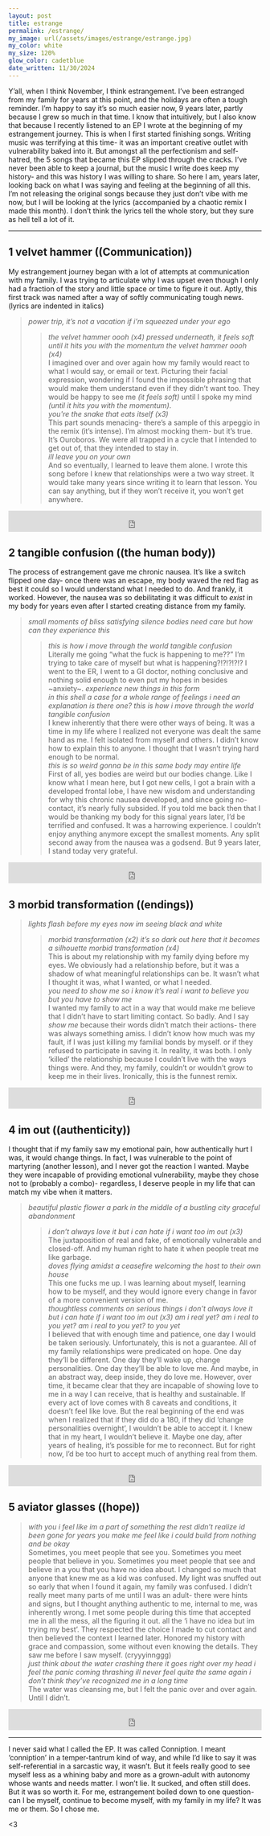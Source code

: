 ```yaml
---
layout: post
title: estrange
permalink: /estrange/
my_image: url(/assets/images/estrange/estrange.jpg)
my_color: white
my_size: 120%
glow_color: cadetblue
date_written: 11/30/2024
---
```

Y’all, when I think November, I think estrangement. I’ve been estranged from my family for years at this point, and the holidays are often a tough reminder. I’m happy to say it’s so much easier now, 9 years later, partly because I grew so much in that time. I know that intuitively, but I also know that because I recently listened to an EP I wrote at the beginning of my estrangement journey.
This is when I first started finishing songs. Writing music was terrifying at this time- it was an important creative outlet with vulnerability baked into it. But amongst all the perfectionism and self-hatred, the 5 songs that became this EP slipped through the cracks. I’ve never been able to keep a journal, but the music I write does keep my history- and this was history I was willing to share. 
So here I am, years later, looking back on what I was saying and feeling at the beginning of all this. I’m not releasing the original songs because they just don’t vibe with me now, but I will be looking at the lyrics (accompanied by a chaotic remix I made this month). I don’t think the lyrics tell the whole story, but they sure as hell tell a lot of it.

---

## 1 velvet hammer ((Communication))

My estrangement journey began with a lot of attempts at communication with my family. I was trying to articulate why I was upset even though I only had a fraction of the story and little space or time to figure it out. Aptly, this first track was named after a way of softly communicating tough news. (lyrics are indented in italics)
>*power trip,* 
>*it’s not a vacation if i’m squeezed under your ego*
>>*the velvet hammer oooh (x4)*
>*pressed underneath,*
>*it feels soft until it hits you with the momentum*
>>*the velvet hammer oooh (x4)* <br>
I imagined over and over again how my family would react to what I would say, or email or text. Picturing their facial expression, wondering if I found the impossible phrasing that would make them understand even if they didn’t want too. They would be happy to see me *(it feels soft)* until I spoke my mind *(until it hits you with the momentum)*.<br>
>>*you're the snake that eats itself (x3)* <br>
This part sounds menacing- there’s a sample of this arpeggio in the remix (it’s intense). I’m almost mocking them- but it’s true. It’s Ouroboros. We were all trapped in a cycle that I intended to get out of, that they intended to stay in.  
>*ill leave you on your own* <br>
And so eventually, I learned to leave them alone. I wrote this song before I knew that relationships were a two way street. It would take many years since writing it to learn that lesson. You can say anything, but if they won’t receive it, you won’t get anywhere.
<iframe style="border: 0; width: 100%; height: 42px;" src="https://bandcamp.com/EmbeddedPlayer/album=1052688108/size=small/bgcol=333333/linkcol=e99708/track=3345002167/transparent=true/" seamless><a href="https://bluesurgeon.bandcamp.com/album/conniption-20">conniption 2.0 by Blue Surgeon</a></iframe>
<br>

## 2 tangible confusion ((the human body))

The process of estrangement gave me chronic nausea. It’s like a switch flipped one day- once there was an escape, my body waved the red flag as best it could so I would understand what I needed to do. And frankly, it worked. However, the nausea was so debilitating it was difficult to *exist* in my body for years even after I started creating distance from my family. 
>*small moments of bliss*
>*satisfying silence*
>*bodies need care*
>*but how can they experience this*
>>*this is how i move through the world*
>>*tangible confusion* <br>
Literally me going “what the fuck is happening to me??” I’m trying to take care of myself but what is happening?!?!?!?!? I went to the ER, I went to a GI doctor, nothing conclusive and nothing solid enough to even put my hopes in besides ~anxiety~.
>*experience new things in this form* <br>
>*in this shell*
>*a case for a whole range of feelings*
>*i need an explanation*
>*is there one?*
>>*this is how i move through the world*
>>*tangible confusion* <br>
I knew inherently that there were other ways of being. It was a time in my life where I realized not everyone was dealt the same hand as me. I felt isolated from myself and others. I didn’t know how to explain this to anyone. I thought that I wasn’t trying hard enough to be normal. <br>
>*this is so weird*
>*gonna be in this same body may entire life*<br>
First of all, yes bodies are weird but our bodies change. Like I know what I mean here, but I got new cells, I got a brain with a developed frontal lobe, I have new wisdom and understanding for why this chronic nausea developed, and since going no-contact, it’s nearly fully subsided. If you told me back then that I would be thanking my body for this signal years later, I’d be terrified and confused. It was a harrowing experience. I couldn’t enjoy anything anymore except the smallest moments. Any split second away from the nausea was a godsend. But 9 years later, I stand today very grateful.
<iframe style="border: 0; width: 100%; height: 42px;" src="https://bandcamp.com/EmbeddedPlayer/album=1052688108/size=small/bgcol=333333/linkcol=e99708/track=752494025/transparent=true/" seamless><a href="https://bluesurgeon.bandcamp.com/album/conniption-20">conniption 2.0 by Blue Surgeon</a></iframe>
<br>

## 3 morbid transformation ((endings))
>*lights flash before my eyes*
>*now im seeing black and white*
>>*morbid transformation (x2)*
>*it’s so dark out here that*
>*it becomes a silhouette*
>>*morbid transformation (x4)*<br>
This is about my relationship with my family dying before my eyes. We obviously had a relationship before, but it was a shadow of what meaningful relationships can be. It wasn’t what I thought it was, what I wanted, or what I needed.<br>
>*you need to show me*
>*so i know it’s real*
>*i want to believe you*
>*but you have to show me*<br>
I wanted my family to act in a way that would make me believe that I didn’t have to start limiting contact. So badly. And I say *show me* because their words didn’t match their actions- there was always something amiss. 
I didn’t know how much was my fault, if I was just killing my familial bonds by myself. or if they refused to participate in saving it. In reality, it was both. I only ‘killed’ the relationship because I couldn’t live with the ways things were. And they, my family, couldn’t or wouldn’t grow to keep me in their lives.
Ironically, this is the funnest remix. 
<iframe style="border: 0; width: 100%; height: 42px;" src="https://bandcamp.com/EmbeddedPlayer/album=1052688108/size=small/bgcol=333333/linkcol=e99708/track=2468451783/transparent=true/" seamless><a href="https://bluesurgeon.bandcamp.com/album/conniption-20">conniption 2.0 by Blue Surgeon</a></iframe>
<br>

## 4 im out ((authenticity))

I thought that if my family saw my emotional pain, how authentically hurt I was, it would change things. In fact, I was vulnerable to the point of martyring (another lesson), and I never got the reaction I wanted. Maybe they were incapable of providing emotional vulnerability, maybe they chose not to (probably a combo)- regardless, I deserve people in my life that can match my vibe when it matters. 
>*beautiful plastic flower*
>*a park in the middle of a bustling city*
>*graceful abandonment*
>>*i don’t always love it*
>>*but i can hate if i want too*
>>*im out (x3)*<br>
The juxtaposition of real and fake, of emotionally vulnerable and closed-off. And my human right to hate it when people treat me like garbage. <br>
>*doves flying amidst a ceasefire*
>*welcoming the host to their own house*<br>
This one fucks me up. I was learning about myself, learning how to be myself, and they would ignore every change in favor of a more convenient version of me.<br>
>*thoughtless comments on serious things*
>>*i don’t always love it*
>>*but i can hate if i want too*
>>*im out (x3)*
>*am i real yet? am i real to you yet?*
>*am i real to you yet? to you yet*<br>
I believed that with enough time and patience, one day I would be taken seriously. Unfortunately, this is not a guarantee. All of my family relationships were predicated on hope. One day they’ll be different. One day they’ll wake up, change personalities. One day they’ll be able to love me. And maybe, in an abstract way, deep inside, they do love me. However, over time, it became clear that they are incapable of showing love to me in a way I can receive, that is healthy and sustainable. If every act of love comes with 8 caveats and conditions, it doesn’t feel like love. 
But the real beginning of the end was when I realized that if they did do a 180, if they did ‘change personalities overnight’, I wouldn’t be able to accept it. I knew that in my heart, I wouldn’t believe it. Maybe one day, after years of healing, it’s possible for me to reconnect. But for right now,  I’d be too hurt to accept much of anything real from them.
<iframe style="border: 0; width: 100%; height: 42px;" src="https://bandcamp.com/EmbeddedPlayer/album=1052688108/size=small/bgcol=333333/linkcol=e99708/track=1454438428/transparent=true/" seamless><a href="https://bluesurgeon.bandcamp.com/album/conniption-20">conniption 2.0 by Blue Surgeon</a></iframe>
<br>

## 5 aviator glasses ((hope))
>*with you i feel like im a part of something*
>*the rest didn’t realize id been gone for years*
>*you make me feel like i could build from nothing and be okay*<br>
Sometimes, you meet people that see you. Sometimes you meet people that believe in you. Sometimes you meet people that see and believe in a you that you have no idea about. 
I changed so much that anyone that knew me as a kid was confused. My light was snuffed out so early that when I found it again, my family was confused. I didn’t really meet many parts of me until I was an adult- there were hints and signs, but I thought anything authentic to me, internal to me, was inherently wrong.
I met some people during this time that accepted me in all the mess, all the figuring it out. all the ‘i have no idea but im trying my best’.
They respected the choice I made to cut contact and then believed the context I learned later. Honored my history with grace and compassion, some without even knowing the details. 
They saw me before I saw myself. (cryyyinnggg)<br>
>*just think about the water crashing*
>*there it goes right over my head*
>*i feel the panic coming thrashing*
>*ill never feel quite the same again*
>*i don’t think they’ve recognized me in a long time*<br>
The water was cleansing me, but I felt the panic over and over again. Until I didn’t. 
<iframe style="border: 0; width: 100%; height: 42px;" src="https://bandcamp.com/EmbeddedPlayer/album=1052688108/size=small/bgcol=333333/linkcol=e99708/track=1214804008/transparent=true/" seamless><a href="https://bluesurgeon.bandcamp.com/album/conniption-20">conniption 2.0 by Blue Surgeon</a></iframe>

---

I never said what I called the EP. It was called Conniption. 
I meant ‘conniption’ in a temper-tantrum kind of way, and while I’d like to say it was self-referential in a sarcastic way, it wasn’t. But it feels really good to see myself less as a whining baby and more as a grown-adult with autonomy whose wants and needs matter.
I won’t lie. It sucked, and often still does. But it was so worth it. 
For me, estrangement boiled down to one question- can I be myself, continue to become myself, with my family in my life? It was me or them. So I chose me.

<3